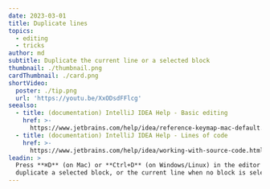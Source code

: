 ```yaml
---
date: 2023-03-01
title: Duplicate lines
topics:
  - editing
  - tricks
author: md
subtitle: Duplicate the current line or a selected block
thumbnail: ./thumbnail.png
cardThumbnail: ./card.png
shortVideo:
  poster: ./tip.png
  url: 'https://youtu.be/XxODsdFFlcg'
seealso:
  - title: (documentation) IntelliJ IDEA Help - Basic editing
    href: >-
      https://www.jetbrains.com/help/idea/reference-keymap-mac-default.html#basic_editing
  - title: (documentation) IntelliJ IDEA Help - Lines of code
    href: >-
      https://www.jetbrains.com/help/idea/working-with-source-code.html#editor_lines_code_blocks
leadin: >
  Press **⌘D** (on Mac) or **Ctrl+D** (on Windows/Linux) in the editor to
  duplicate a selected block, or the current line when no block is selected.
---
```


